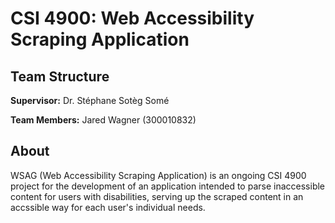 # CSI 4900: Web Accessibility Scraping Application

## Team Structure
**Supervisor:** Dr. Stéphane Sotèg Somé

**Team Members:** Jared Wagner (300010832)

## About

WSAG (Web Accessibility Scraping Application) is an ongoing CSI 4900 project for the development of an application intended to parse inaccessible content for users with disabilities, serving up the scraped content in an accssible way for each user's individual needs.
